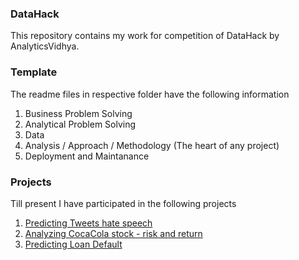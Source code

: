 ### DataHack
This repository contains my work for competition of DataHack by AnalyticsVidhya.

### Template
The readme files in respective folder have the following information

1) Business Problem Solving
2) Analytical Problem Solving
3) Data
4) Analysis / Approach / Methodology (The heart of any project)
5) Deployment and Maintanance

### Projects
Till present I have participated in the following projects

1) [Predicting Tweets hate speech](https://github.com/vasim07/AnalyticsVidhyaDataHack/tree/master/Twitter%20Sentiment)
2) [Analyzing CocaCola stock - risk and return](https://github.com/vasim07/AnalyticsVidhyaDataHack/tree/master/Stock%20Analysis)
3) [Predicting Loan Default](https://github.com/vasim07/AnalyticsVidhyaDataHack/tree/master/LoanPrediction)
